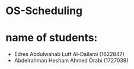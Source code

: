 # OS-Scheduling

# name of students:
* Edres Abdulwahab Lutf Al-Dailami (1622847)
* Abdelrahman Hesham Ahmed Orabi (1727039)
